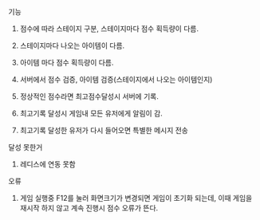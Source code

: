 기능

1. 점수에 따라 스테이지 구분, 스테이지마다 점수 획득량이 다름.

2. 스테이지마다 나오는 아이템이 다름.

3. 아이템 마다 점수 획득량이 다름.

4. 서버에서 점수 검증, 아이템 검증(스테이지에서 나오는 아이템인지)

5. 정상적인 점수라면 최고점수달성시 서버에 기록.

6. 최고기록 달성시 게임내 모든 유저에게 알림이 감.

7. 최고기록 달성한 유저가 다시 들어오면 특별한 메시지 전송

달성 못한거

1. 레디스에 연동 못함

오류

1. 게임 실행중 F12를 눌러 화면크기가 변경되면 게임이 초기화 되는데, 이때 게임을 재시작 하지 않고 계속 진행시 점수 오류가 뜬다.

